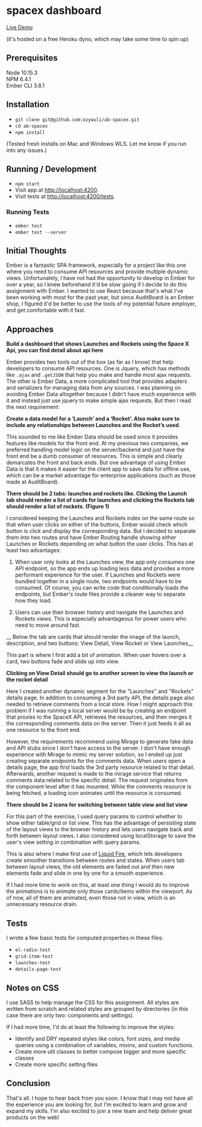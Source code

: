 # spacex dashboard

[Live Demo](https://secure-wildwood-40137.herokuapp.com/launches)

(it's hosted on a free Heroku dyno, which may take some time to spin up)

## Prerequisites

Node 10.15.3<br>
NPM 6.4.1<br>
Ember CLI 3.8.1<br>

## Installation

* `git clone git@github.com:ozywuli/ab-spacex.git`
* `cd ab-spacex`
* `npm install`

(Tested fresh installs on Mac and Windows WLS. Let me know if you run into any issues.)

## Running / Development

* `npm start`
* Visit app at [http://localhost:4200](http://localhost:4200).
* Visit tests at [http://localhost:4200/tests](http://localhost:4200/tests).

### Running Tests

* `ember test`
* `ember test --server`

## Initial Thoughts

Ember is a fantastic SPA framework, especially for a project like this one where you need to consume API resources and provide multiple dynamic views. Unfortunately, I have not had the opportunity to develop in Ember for over a year, so I knew beforehand it'd be slow going if I decide to do this assignment with Ember. I wanted to use React because that's what I've been working with most for the past year, but since AuditBoard is an Ember shop, I figured it'd be better to use the tools of my potential future employer, and get comfortable with it fast.

## Approaches

__Build a dashboard that shows Launches and Rockets using the Space X Api, you can find detail about api here__

Ember provides two tools out of the box (as far as I know) that help developers to consume API resources. One is Jquery, which has methods like `.ajax` and `.getJSON` that help you make and handle most ajax requests. The other is Ember Data, a more complicated tool that provides adapters and serializers for managing data from any sources. I was planning on avoiding Ember Data altogether because I didn't have much experience with it and instead just use jquery to make simple ajax requests. But then I read the next requirement:

__Create a data model for a ‘Launch’ and a ‘Rocket’. Also make sure to include any relationships between Launches and the Rocket’s used.__

This sounded to me like Ember Data should be used since it provides features like models for the front end. At my previous two companies, we preferred handling model logic on the server/backend and just have the front end be a dumb consumer of resources. This is simple and clearly demarcates the front and back ends. But one advantage of using Ember Data is that it makes it easier for the client app to save data for offline use, which can be a market advantage for enterprise applications (such as those made at AuditBoard).

__There should be 2 tabs: launches and rockets like. Clicking the Launch tab should render a list of cards for launches and clicking the Rockets tab should render a list of rockets. (Figure 1)__

I considered keeping the Launches and Rockets index on the same route so that when user clicks on either of the buttons, Ember would check which button is click and display the corresponding data. But I decided to separate them into two routes and have Ember Routing handle showing either Launches or Rockets depending on what button the user clicks. This has at least two advantages:

1. When user only looks at the Launches view, the app only consumes one API endpoint, so the app ends up loading less data and provides a more performant experience for the user. If Launches and Rockets were bundled together in a single route, two endpoints would have to be consumed. Of course, you can write code that conditionally loads the endpoints, but Ember's route files provide a cleaner way to separate how they load.

2. Users can use their browser history and navigate the Launches and Rockets views. This is especially advantageous for power users who need to move around fast.

__ Below the tab are cards that should render the image of the launch, description, and two buttons: View Detail, View Rocket or View Launches__

This part is where I first add a bit of animation. When user hovers over a card, two buttons fade and slide up into view.

__Clicking on View Detail should go to another screen to view the launch or the rocket detail__

Here I created another dynamic segment for the "Launches" and "Rockets" details page. In addition to consuming a 3rd party API, the details page also needed to retrieve comments from a local store. How I might approach this problem if I was running a local server would be by creating an endpoint that proxies to the SpaceX API, retrieves the resources, and then merges it the corresponding comments data on the server. Then it just feeds it all as one resource to the front end.

However, the requirements recommend using Mirage to generate fake data and API stubs since I don't have access to the server. I don't have enough experience with Mirage to mimic my server solution, so I ended up just creating separate endpoints for the comments data. When users open a details page, the app first loads the 3rd party resource related to that detail. Afterwards, another request is made to the mirage service that returns comments data related to the specific detail. The request originates from the component level after it has mounted. While the comments resource is being fetched, a loading icon animates until the resource is consumed.

__There should be 2 icons for switching between table view and list view__

For this part of the exercise, I used query params to control whether to show either table/grid or list view. This has the advantage of persisting state of the layout views to the browser history and lets users navigate back and forth between layout views. I also considered using localStorage to save the user's view setting in combination with query params.

This is also where I make first use of [Liquid Fire](https://ember-animation.github.io/liquid-fire/), which lets developers create smoother transitions between routes and states. When users tab between layout views, the old elements are faded out and then new elements fade and slide in one by one for a smooth experience.

If I had more time to work on this, at least one thing I would do to improve the animations is to animate only those cards/items within the viewport. As of now, all of them are animated, even those not in view, which is an unnecessary resource drain.

## Tests

I wrote a few basic tests for computed properties in these files:

- `el-radio-test`
- `grid-item-test`
- `launches-test`
- `details-page-test`

## Notes on CSS

I use SASS to help manage the CSS for this assignment. All styles are written from scratch and related styles are grouped by directories (in this case there are only two: components and settings).

If I had more time, I'd do at least the following to improve the styles:

- Identify and DRY repeated styles like colors, font sizes, and media queries using a combination of variables, mixins, and custom functions.
- Create more util classes to better compose bigger and more specific classes
- Create more specific setting files

## Conclusion

That's all. I hope to hear back from you soon. I know that I may not have all the experience you are looking for, but I'm excited to learn and grow and expand my skills. I'm also excited to join a new team and help deliver great products on the web!
